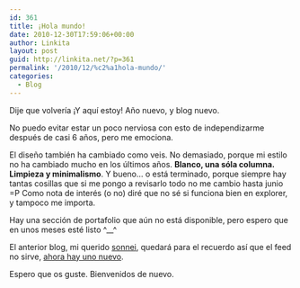 ```yaml
---
id: 361
title: ¡Hola mundo!
date: 2010-12-30T17:59:06+00:00
author: Linkita
layout: post
guid: http://linkita.net/?p=361
permalink: '/2010/12/%c2%a1hola-mundo/'
categories:
  - Blog
---
```

Dije que volvería ¡Y aquí estoy! Año nuevo, y blog nuevo.

No puedo evitar estar un poco nerviosa con esto de independizarme después de casi 6 años, pero me emociona.

El diseño también ha cambiado como veis. No demasiado, porque mi estilo no ha cambiado mucho en los últimos años. **Blanco, una sóla columna. Limpieza y minimalismo**. Y bueno&#8230; o está terminado, porque siempre hay tantas cosillas que si me pongo a revisarlo todo no me cambio hasta junio =P Como nota de interés (o no) diré que no sé si funciona bien en explorer, y tampoco me importa.

Hay una sección de portafolio que aún no está disponible, pero espero que en unos meses esté listo ^__^

El anterior blog, mi querido [sonnei](http://sonnei.blogspot.com), quedará para el recuerdo así que el feed no sirve, [ahora hay uno nuevo](http://linkita.net/feed).

Espero que os guste. Bienvenidos de nuevo.